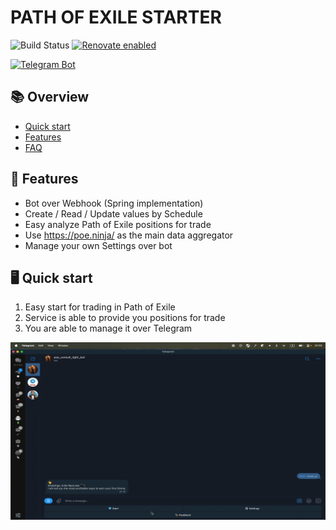 # PATH OF EXILE STARTER

![Build Status](https://github.com/ylazakovich/path-of-exile-starter/actions/workflows/test.yml/badge.svg)
[![Renovate enabled](https://img.shields.io/badge/Renovate-enabled-brightgreen.svg?logo=renovate&style=plastic)](https://renovatebot.com/)

[![Telegram Bot](https://img.shields.io/badge/Telegram-Connect-blue.svg?logo=telegram)](https://t.me/poe_consultant_bot)

## 📚 Overview

- [Quick start](#-quick-start)
- [Features](#-features)
- [FAQ](.github/docs/FAQ.md#-faq)

## 🚀 Features

- Bot over Webhook (Spring implementation)
- Create / Read / Update values by Schedule
- Easy analyze Path of Exile positions for trade
- Use https://poe.ninja/ as the main data aggregator
- Manage your own Settings over bot

## 🖥️ Quick start

1. Easy start for trading in Path of Exile
2. Service is able to provide you positions for trade
3. You are able to manage it over Telegram

![preview](https://github.com/ylazakovich/path-of-exile-starter/blob/main/.github/docs/preview.gif)
